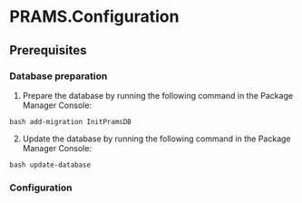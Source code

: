 # PRAMS.Configuration


## Prerequisites

### Database preparation

1. Prepare the database by running the following command in the Package Manager Console:

```bash add-migration InitPramsDB```

2. Update the database by running the following command in the Package Manager Console:

```bash update-database```

### Configuration